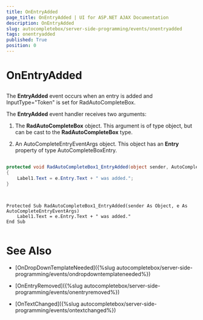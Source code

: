 ```yaml
---
title: OnEntryAdded
page_title: OnEntryAdded | UI for ASP.NET AJAX Documentation
description: OnEntryAdded
slug: autocompletebox/server-side-programming/events/onentryadded
tags: onentryadded
published: True
position: 0
---
```


# OnEntryAdded



## 

The __EntryAdded__ event occurs when an entry is added and InputType="Token" is set for RadAutoCompleteBox.

The __EntryAdded__ event handler receives two arguments:

1. The __RadAutoCompleteBox__ object. This argument is of type object, but can be cast to the __RadAutoCompleteBox__ type.

1. An AutoCompleteEntryEventArgs object. This object has an __Entry__ property of type AutoCompleteBoxEntry.



````C#
	
protected void RadAutoCompleteBox1_EntryAdded(object sender, AutoCompleteEntryEventArgs e)
{
	Label1.Text = e.Entry.Text + " was added.";
}
	
````
````VB.NET
	
Protected Sub RadAutoCompleteBox1_EntryAdded(sender As Object, e As AutoCompleteEntryEventArgs)
	Label1.Text = e.Entry.Text + " was added."
End Sub
	
````


# See Also

 * [OnDropDownTemplateNeeded]({%slug autocompletebox/server-side-programming/events/ondropdowntemplateneeded%})

 * [OnEntryRemoved]({%slug autocompletebox/server-side-programming/events/onentryremoved%})

 * [OnTextChanged]({%slug autocompletebox/server-side-programming/events/ontextchanged%})
